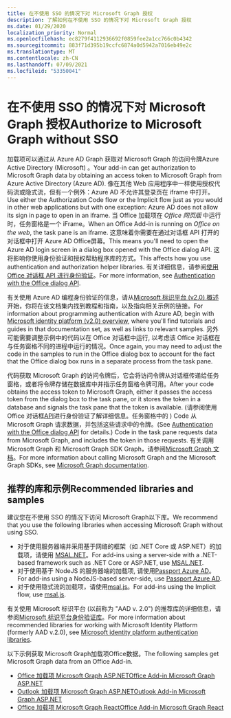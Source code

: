 ```yaml
---
title: 在不使用 SSO 的情况下对 Microsoft Graph 授权
description: 了解如何在不使用 SSO 的情况下对 Microsoft Graph 授权
ms.date: 01/29/2020
localization_priority: Normal
ms.openlocfilehash: ec8279f4112936692f0859fee2a1cc766c0b4342
ms.sourcegitcommit: 883f71d395b19ccfc6874a0d5942a7016eb49e2c
ms.translationtype: MT
ms.contentlocale: zh-CN
ms.lasthandoff: 07/09/2021
ms.locfileid: "53350041"
---
```

# <a name="authorize-to-microsoft-graph-without-sso"></a><span data-ttu-id="983d2-103">在不使用 SSO 的情况下对 Microsoft Graph 授权</span><span class="sxs-lookup"><span data-stu-id="983d2-103">Authorize to Microsoft Graph without SSO</span></span>

<span data-ttu-id="983d2-104">加载项可以通过从 Azure AD Graph 获取对 Microsoft Graph 的访问令牌Azure Active Directory (Microsoft) 。</span><span class="sxs-lookup"><span data-stu-id="983d2-104">Your add-in can get authorization to Microsoft Graph data by obtaining an access token to Microsoft Graph from Azure Active Directory (Azure AD).</span></span> <span data-ttu-id="983d2-105">像在其他 Web 应用程序中一样使用授权代码流或隐式流，但有一个例外：Azure AD 不允许其登录页在 iframe 中打开。</span><span class="sxs-lookup"><span data-stu-id="983d2-105">Use either the Authorization Code flow or the Implicit flow just as you would in other web applications but with one exception: Azure AD does not allow its sign in page to open in an iframe.</span></span> <span data-ttu-id="983d2-106">当 Office 加载项在 *Office 网页版* 中运行时，任务窗格是一个 iFrame。</span><span class="sxs-lookup"><span data-stu-id="983d2-106">When an Office Add-in is running on *Office on the web*, the task pane is an iframe.</span></span> <span data-ttu-id="983d2-107">这意味着你需要在通过对话框 API 打开的对话框中打开 Azure AD Office屏幕。</span><span class="sxs-lookup"><span data-stu-id="983d2-107">This means you'll need to open the Azure AD login screen in a dialog box opened with the Office dialog API.</span></span> <span data-ttu-id="983d2-108">这将影响你使用身份验证和授权帮助程序库的方式。</span><span class="sxs-lookup"><span data-stu-id="983d2-108">This affects how you use authentication and authorization helper libraries.</span></span> <span data-ttu-id="983d2-109">有关详细信息，请参阅[使用 Office 对话框 API 进行身份验证](auth-with-office-dialog-api.md)。</span><span class="sxs-lookup"><span data-stu-id="983d2-109">For more information, see [Authentication with the Office dialog API](auth-with-office-dialog-api.md).</span></span>

<span data-ttu-id="983d2-110">有关使用 Azure AD 编程身份验证的信息，请从[Microsoft 标识平台 (v2.0) 概述](/azure/active-directory/develop/v2-overview)开始，你将在该文档集内找到教程和指南，以及指向相关示例的链接。</span><span class="sxs-lookup"><span data-stu-id="983d2-110">For information about programming authentication with Azure AD, begin with [Microsoft identity platform (v2.0) overview](/azure/active-directory/develop/v2-overview), where you'll find tutorials and guides in that documentation set, as well as links to relevant samples.</span></span> <span data-ttu-id="983d2-111">另外可能需要调整示例中的代码以在 Office 对话框中运行, 以考虑该 Office 对话框在与任务窗格不同的进程中运行的情况。</span><span class="sxs-lookup"><span data-stu-id="983d2-111">Once again, you may need to adjust the code in the samples to run in the Office dialog box to account for the fact that the Office dialog box runs in a separate process from the task pane.</span></span>

<span data-ttu-id="983d2-112">代码获取 Microsoft Graph 的访问令牌后，它会将访问令牌从对话框传递给任务窗格，或者将令牌存储在数据库中并指示任务窗格令牌可用。</span><span class="sxs-lookup"><span data-stu-id="983d2-112">After your code obtains the access token to Microsoft Graph, either it passes the access token from the dialog box to the task pane, or it stores the token in a database and signals the task pane that the token is available.</span></span> <span data-ttu-id="983d2-113"> (请参阅使用 Office 对话框[API](auth-with-office-dialog-api.md)进行身份验证了解详细信息。任务窗格中的 ) Code 从 Microsoft Graph 请求数据，并包括这些请求中的令牌。</span><span class="sxs-lookup"><span data-stu-id="983d2-113">(See [Authentication with the Office dialog API](auth-with-office-dialog-api.md) for details.) Code in the task pane requests data from Microsoft Graph, and includes the token in those requests.</span></span> <span data-ttu-id="983d2-114">有关调用 Microsoft Graph 和 Microsoft Graph SDK Graph，请参阅[Microsoft Graph 文档](/graph/)。</span><span class="sxs-lookup"><span data-stu-id="983d2-114">For more information about calling Microsoft Graph and the Microsoft Graph SDKs, see [Microsoft Graph documentation](/graph/).</span></span>

## <a name="recommended-libraries-and-samples"></a><span data-ttu-id="983d2-115">推荐的库和示例</span><span class="sxs-lookup"><span data-stu-id="983d2-115">Recommended libraries and samples</span></span>

<span data-ttu-id="983d2-116">建议您在不使用 SSO 的情况下访问 Microsoft Graph以下库。</span><span class="sxs-lookup"><span data-stu-id="983d2-116">We recommend that you use the following libraries when accessing Microsoft Graph without using SSO.</span></span>

- <span data-ttu-id="983d2-117">对于使用服务器端并采用基于网络的框架（如 .NET Core 或 ASP.NET）的加载项，请使用 [MSAL.NET](https://github.com/AzureAD/microsoft-authentication-library-for-dotnet/wiki#conceptual-documentation)。</span><span class="sxs-lookup"><span data-stu-id="983d2-117">For add-ins using a server-side with a .NET-based framework such as .NET Core or ASP.NET, use [MSAL.NET](https://github.com/AzureAD/microsoft-authentication-library-for-dotnet/wiki#conceptual-documentation).</span></span>
- <span data-ttu-id="983d2-118">对于使用基于 NodeJS 的服务器端的加载项, 请使用[Passport Azure AD](https://github.com/AzureAD/passport-azure-ad)。</span><span class="sxs-lookup"><span data-stu-id="983d2-118">For add-ins using a NodeJS-based server-side, use [Passport Azure AD](https://github.com/AzureAD/passport-azure-ad).</span></span>
- <span data-ttu-id="983d2-119">对于使用隐式流的加载项，请使用[msal.js](https://github.com/AzureAD/microsoft-authentication-library-for-js/wiki)。</span><span class="sxs-lookup"><span data-stu-id="983d2-119">For add-ins using the Implicit flow, use [msal.js](https://github.com/AzureAD/microsoft-authentication-library-for-js/wiki).</span></span>

<span data-ttu-id="983d2-120">有关使用 Microsoft 标识平台 (以前称为 "AAD v. 2.0") 的推荐库的详细信息，请参阅[Microsoft 标识平台身份验证库](/azure/active-directory/develop/reference-v2-libraries)。</span><span class="sxs-lookup"><span data-stu-id="983d2-120">For more information about recommended libraries for working with Microsoft Identity Platform (formerly AAD v.2.0), see [Microsoft identity platform authentication libraries](/azure/active-directory/develop/reference-v2-libraries).</span></span>

<span data-ttu-id="983d2-121">以下示例获取 Microsoft Graph加载项Office数据。</span><span class="sxs-lookup"><span data-stu-id="983d2-121">The following samples get Microsoft Graph data from an Office Add-in.</span></span>

- [<span data-ttu-id="983d2-122">Office 加载项 Microsoft Graph ASP.NET</span><span class="sxs-lookup"><span data-stu-id="983d2-122">Office Add-in Microsoft Graph ASP.NET</span></span>](https://github.com/OfficeDev/PnP-OfficeAddins/tree/master/Samples/auth/Office-Add-in-Microsoft-Graph-ASPNET)
- [<span data-ttu-id="983d2-123">Outlook 加载项 Microsoft Graph ASP.NET</span><span class="sxs-lookup"><span data-stu-id="983d2-123">Outlook Add-in Microsoft Graph ASP.NET</span></span>](https://github.com/OfficeDev/PnP-OfficeAddins/tree/master/Samples/auth/Outlook-Add-in-Microsoft-Graph-ASPNET)
- [<span data-ttu-id="983d2-124">Office 加载项 Microsoft Graph React</span><span class="sxs-lookup"><span data-stu-id="983d2-124">Office Add-in Microsoft Graph React</span></span>](https://github.com/OfficeDev/PnP-OfficeAddins/tree/master/Samples/auth/Office-Add-in-Microsoft-Graph-React)
